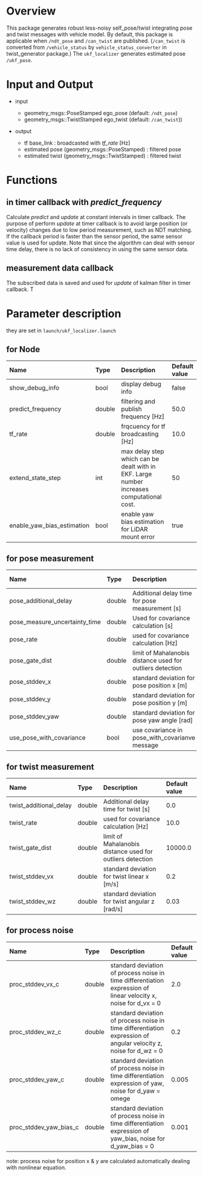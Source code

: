 # Overview
This package generates robust less-noisy self_pose/twist integrating pose and twist messages with vehicle model. By default, this package is applicable when `/ndt_pose` and `/can_twist` are published. (`/can_twist` is converted from `/vehicle_status` by `vehicle_status_converter` in twist_generator package.) The `ukf_localizer` generates estimated pose `/ukf_pose`. 




# Input and Output
- input
    - geometry_msgs::PoseStamped ego_pose (default: `/ndt_pose`)
    - geometry_msgs::TwistStamped ego_twist (default: `/can_twist`))
    
- output
    - tf base_link : broadcasted with *tf_rate* [Hz]
    - estimated pose (geometry_msgs::PoseStamped) : filtered pose
    - estimated twist (geometry_msgs::TwistStamped) : filtered twist


# Functions


## in timer callback with *predict_frequency*
Calculate *predict* and *update* at constant intervals in timer callback. The purpose of perform *update* at timer callback is to avoid large position (or velocity) changes due to low period measurement, such as NDT matching. If the callback period is faster than the sensor period, the same sensor value is used for update. Note that since the algorithm can deal with sensor time delay, there is no lack of consistency in using the same sensor data. 


## measurement data callback

The subscribed data is saved and used for *update* of kalman filter in timer callback. T


# Parameter description

they are set in `launch/ukf_localizer.launch` 


## for Node

|Name|Type|Description|Default value|
|:---|:---|:---|:---|
|show_debug_info|bool|display debug info|false|
|predict_frequency|double|filtering and publish frequency [Hz]|50.0|
|tf_rate|double|frqcuency for tf broadcasting [Hz]|10.0|
|extend_state_step|int|max delay step which can be dealt with in EKF. Large number increases computational cost. |50|
|enable_yaw_bias_estimation| bool |enable yaw bias estimation for LiDAR mount error|true|

## for pose measurement

|Name|Type|Description|Default value|
|:---|:---|:---|:---|
|pose_additional_delay|double|Additional delay time for pose measurement [s]|0.0|
|pose_measure_uncertainty_time|double|Used for covariance calculation [s]|0.01|
|pose_rate|double|used for covariance calculation [Hz]|10.0|
|pose_gate_dist|double|limit of Mahalanobis distance used for outliers detection|10000.0|
|pose_stddev_x|double|standard deviation for pose position x [m]|0.05|
|pose_stddev_y|double|standard deviation for pose position y [m]|0.05|
|pose_stddev_yaw|double|standard deviation for pose yaw angle [rad]|0.025|
|use_pose_with_covariance|bool|use covariance in pose_with_covarianve message|false|

## for twist measurement
|Name|Type|Description|Default value|
|:---|:---|:---|:---|
|twist_additional_delay|double|Additional delay time for twist [s]|0.0|
|twist_rate|double|used for covariance calculation [Hz]|10.0|
|twist_gate_dist|double|limit of Mahalanobis distance used for outliers detection|10000.0|
|twist_stddev_vx|double|standard deviation for twist linear x [m/s] |0.2|
|twist_stddev_wz|double|standard deviation for twist angular z [rad/s] |0.03|

## for process noise
|Name|Type|Description|Default value|
|:---|:---|:---|:---|
|proc_stddev_vx_c|double|standard deviation of process noise in time differentiation expression of linear velocity x, noise for d_vx = 0|2.0|
|proc_stddev_wz_c|double|standard deviation of process noise in time differentiation expression of angular velocity z, noise for d_wz = 0|0.2|
|proc_stddev_yaw_c|double|standard deviation of process noise in time differentiation expression of yaw, noise for d_yaw = omege |0.005|
|proc_stddev_yaw_bias_c|double|standard deviation of process noise in time differentiation expression of yaw_bias, noise for d_yaw_bias = 0|0.001|

note: process noise for position x & y are calculated automatically dealing with nonlinear equation.



